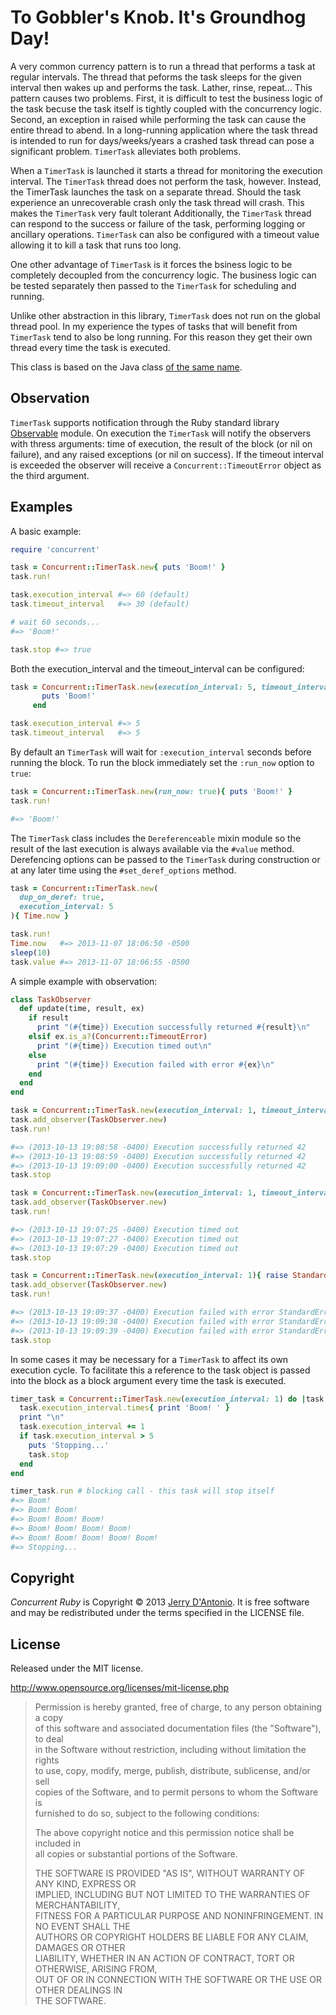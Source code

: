 # To Gobbler's Knob. It's Groundhog Day!

A very common currency pattern is to run a thread that performs a task at regular
intervals. The thread that peforms the task sleeps for the given interval then
wakes up and performs the task. Lather, rinse, repeat... This pattern causes two
problems. First, it is difficult to test the business logic of the task becuse the
task itself is tightly coupled with the concurrency logic. Second, an exception in
raised while performing the task can cause the entire thread to abend. In a
long-running application where the task thread is intended to run for days/weeks/years
a crashed task thread can pose a significant problem. `TimerTask` alleviates both problems.

When a `TimerTask` is launched it starts a thread for monitoring the execution interval.
The `TimerTask` thread does not perform the task, however. Instead, the TimerTask
launches the task on a separate thread. Should the task experience an unrecoverable
crash only the task thread will crash. This makes the `TimerTask` very fault tolerant
Additionally, the `TimerTask` thread can respond to the success or failure of the task,
performing logging or ancillary operations. `TimerTask` can also be configured with a
timeout value allowing it to kill a task that runs too long.

One other advantage of `TimerTask` is it forces the bsiness logic to be completely decoupled
from the concurrency logic. The business logic can be tested separately then passed to the
`TimerTask` for scheduling and running.

Unlike other abstraction in this library, `TimerTask` does not run on the global thread pool.
In my experience the types of tasks that will benefit from `TimerTask` tend to also be long
running. For this reason they get their own thread every time the task is executed.

This class is based on the Java class
[of the same name](http://docs.oracle.com/javase/7/docs/api/java/util/TimerTask.html).

## Observation

`TimerTask` supports notification through the Ruby standard library
[Observable](http://ruby-doc.org/stdlib-1.9.3/libdoc/observer/rdoc/Observable.html)
module. On execution the `TimerTask` will notify the observers with thress arguments:
time of execution, the result of the block (or nil on failure), and any raised
exceptions (or nil on success). If the timeout interval is exceeded the observer
will receive a `Concurrent::TimeoutError` object as the third argument.

## Examples

A basic example:

```ruby
require 'concurrent'

task = Concurrent::TimerTask.new{ puts 'Boom!' }
task.run!

task.execution_interval #=> 60 (default)
task.timeout_interval   #=> 30 (default)

# wait 60 seconds...
#=> 'Boom!'

task.stop #=> true
```

Both the execution_interval and the timeout_interval can be configured:

```ruby
task = Concurrent::TimerTask.new(execution_interval: 5, timeout_interval: 5) do
       puts 'Boom!'
     end

task.execution_interval #=> 5
task.timeout_interval   #=> 5
```

By default an `TimerTask` will wait for `:execution_interval` seconds before running the block.
To run the block immediately set the `:run_now` option to `true`:

```ruby
task = Concurrent::TimerTask.new(run_now: true){ puts 'Boom!' }
task.run!

#=> 'Boom!'
```

The `TimerTask` class includes the `Dereferenceable` mixin module so the result of
the last execution is always available via the `#value` method. Derefencing options
can be passed to the `TimerTask` during construction or at any later time using the
`#set_deref_options` method.

```ruby
task = Concurrent::TimerTask.new(
  dup_on_deref: true,
  execution_interval: 5
){ Time.now }

task.run!
Time.now   #=> 2013-11-07 18:06:50 -0500
sleep(10)
task.value #=> 2013-11-07 18:06:55 -0500
```

A simple example with observation:

```ruby
class TaskObserver
  def update(time, result, ex)
    if result
      print "(#{time}) Execution successfully returned #{result}\n"
    elsif ex.is_a?(Concurrent::TimeoutError)
      print "(#{time}) Execution timed out\n"
    else
      print "(#{time}) Execution failed with error #{ex}\n"
    end
  end
end

task = Concurrent::TimerTask.new(execution_interval: 1, timeout_interval: 1){ 42 }
task.add_observer(TaskObserver.new)
task.run!

#=> (2013-10-13 19:08:58 -0400) Execution successfully returned 42
#=> (2013-10-13 19:08:59 -0400) Execution successfully returned 42
#=> (2013-10-13 19:09:00 -0400) Execution successfully returned 42
task.stop

task = Concurrent::TimerTask.new(execution_interval: 1, timeout_interval: 1){ sleep }
task.add_observer(TaskObserver.new)
task.run!

#=> (2013-10-13 19:07:25 -0400) Execution timed out
#=> (2013-10-13 19:07:27 -0400) Execution timed out
#=> (2013-10-13 19:07:29 -0400) Execution timed out
task.stop

task = Concurrent::TimerTask.new(execution_interval: 1){ raise StandardError }
task.add_observer(TaskObserver.new)
task.run!

#=> (2013-10-13 19:09:37 -0400) Execution failed with error StandardError
#=> (2013-10-13 19:09:38 -0400) Execution failed with error StandardError
#=> (2013-10-13 19:09:39 -0400) Execution failed with error StandardError
task.stop
```

In some cases it may be necessary for a `TimerTask` to affect its own execution cycle.
To facilitate this a reference to the task object is passed into the block as a block
argument every time the task is executed.

```ruby
timer_task = Concurrent::TimerTask.new(execution_interval: 1) do |task|
  task.execution_interval.times{ print 'Boom! ' }
  print "\n"
  task.execution_interval += 1
  if task.execution_interval > 5
    puts 'Stopping...'
    task.stop
  end
end

timer_task.run # blocking call - this task will stop itself
#=> Boom!
#=> Boom! Boom!
#=> Boom! Boom! Boom!
#=> Boom! Boom! Boom! Boom!
#=> Boom! Boom! Boom! Boom! Boom!
#=> Stopping...
```

## Copyright

*Concurrent Ruby* is Copyright &copy; 2013 [Jerry D'Antonio](https://twitter.com/jerrydantonio).
It is free software and may be redistributed under the terms specified in the LICENSE file.

## License

Released under the MIT license.

http://www.opensource.org/licenses/mit-license.php  

> Permission is hereby granted, free of charge, to any person obtaining a copy  
> of this software and associated documentation files (the "Software"), to deal  
> in the Software without restriction, including without limitation the rights  
> to use, copy, modify, merge, publish, distribute, sublicense, and/or sell  
> copies of the Software, and to permit persons to whom the Software is  
> furnished to do so, subject to the following conditions:  
> 
> The above copyright notice and this permission notice shall be included in  
> all copies or substantial portions of the Software.  
> 
> THE SOFTWARE IS PROVIDED "AS IS", WITHOUT WARRANTY OF ANY KIND, EXPRESS OR  
> IMPLIED, INCLUDING BUT NOT LIMITED TO THE WARRANTIES OF MERCHANTABILITY,  
> FITNESS FOR A PARTICULAR PURPOSE AND NONINFRINGEMENT. IN NO EVENT SHALL THE  
> AUTHORS OR COPYRIGHT HOLDERS BE LIABLE FOR ANY CLAIM, DAMAGES OR OTHER  
> LIABILITY, WHETHER IN AN ACTION OF CONTRACT, TORT OR OTHERWISE, ARISING FROM,  
> OUT OF OR IN CONNECTION WITH THE SOFTWARE OR THE USE OR OTHER DEALINGS IN  
> THE SOFTWARE.  
